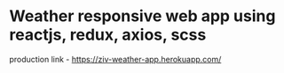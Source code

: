 # Weather responsive web app using reactjs, redux, axios, scss
production link - https://ziv-weather-app.herokuapp.com/
